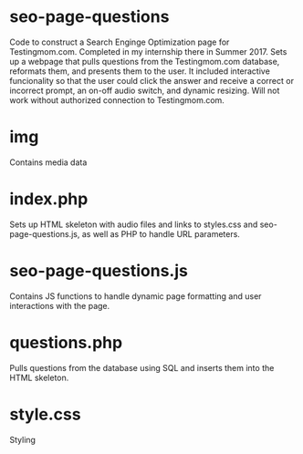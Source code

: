 # seo-page-questions
Code to construct a Search Enginge Optimization page for Testingmom.com.  Completed in my internship there in Summer 2017.  Sets up a webpage that pulls questions from the Testingmom.com database, reformats them, and presents them to the user.  It included interactive funcionality so that the user could click the answer and receive a correct or incorrect prompt, an on-off audio switch, and dynamic resizing.  Will not work without authorized connection to Testingmom.com.

# img
Contains media data

# index.php
Sets up HTML skeleton with audio files and links to styles.css and seo-page-questions.js, as well as PHP to handle URL parameters.

# seo-page-questions.js
Contains JS functions to handle dynamic page formatting and user interactions with the page.

# questions.php
Pulls questions from the database using SQL and inserts them into the HTML skeleton.

# style.css
Styling
